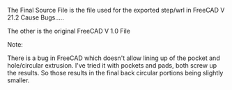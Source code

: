 The Final Source File is the file used for the exported step/wrl in FreeCAD V 21.2 Cause Bugs.....

The other is the original FreeCAD V 1.0 File

Note:

There is a bug in FreeCAD which doesn't allow lining up of the pocket and hole/circular extrusion. I've tried it with pockets and pads, both screw up the results. So those results in the final back circular portions being slightly smaller.
